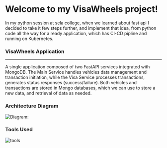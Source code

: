 # Welcome to my VisaWheels project!

In my python session at sela college, when we learned about fast api I decided to take it few steps further, and implement that 
idea, from python code all the way for a ready application, which has CI-CD pipline and running on Kubernetes.

### VisaWheels Application
---

A single application composed of two FastAPI services integrated with MongoDB. The Main Service handles vehicles data management and transaction initiation, while the Visa Service processes transactions, generates status responses (success/failure).
Both vehicles and transactions are stored in Mongo databases, which we can use to store a new data, and retrieval of data as needed.

### Architecture Diagram

![Diagram:](https://s11.gifyu.com/images/S4HYj.gif)

### Tools Used

![tools](https://i.ibb.co/zhfvqgS/tools.png)

